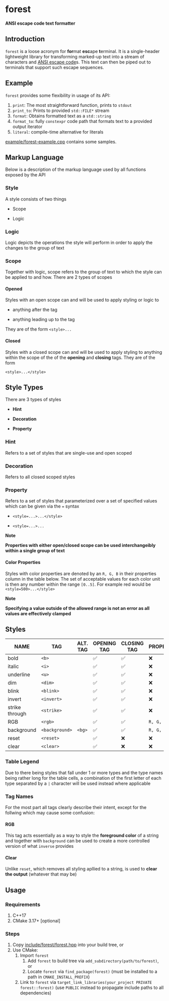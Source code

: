 # forest

**ANSI escape code text formatter**

## Introduction

`forest` is a loose acronym for **for**mat **esc**ape **t**erminal. It is a single-header lightweight library for transforming marked-up text into a stream of characters and [ANSI escape code](https://en.wikipedia.org/wiki/ANSI_escape_code)s. This text can then be piped out to terminals that support such escape sequences.

## Example

`forest` provides some flexibility in usage of its API:

1. `print`: The most straightforward function, prints to `stdout`
2. `print_to`: Prints to provided `std::FILE*` stream
3. `format`: Obtains formatted text as a `std::string`
4. `format_to`: fully `constexpr` code path that formats text to a provided output iterator
5. `literal`: compile-time alternative for literals

[example/forest-example.cpp](example/forest-example.cpp) contains some samples.

## Markup Language

Below is a description of the markup language used by all functions exposed by the API

### Style

A style consists of two things

- Scope

- Logic

### Logic

Logic depicts the operations the style will perform in order to apply the changes to the group of text

### Scope

Together with logic, scope refers to the group of text to which the style can be applied to and how. There are 2 types of scopes

#### Opened

Styles with an open scope can and will be used to apply styling or logic to

- anything after the tag

- anything leading up to the tag

They are of the form `<style>...`

#### Closed

Styles with a closed scope can and will be used to apply styling to anything within the scope of the of the **opening** and **closing** tags. They are of the form

`<style>...</style>`

## Style Types

There are 3 types of styles

- **Hint**

- **Decoration**

- **Property**

### Hint

Refers to a set of styles that are single-use and open scoped

### Decoration

Refers to all closed scoped styles

### Property

Refers to a set of styles that parameterized over a set of specified values which can be given via the `=` syntax

- `<style=...>...</style>`

- `<style=...>...`

**Note**

**Properties with either open/closed scope can be used interchangeibly within a single group of text**

#### Color Properties

Styles with color properties are denoted by an `R, G, B` in their properties column in the table below. The set of acceptable values for each color unit is then any number within the range `[0..5]`. For example red would be `<style=500>...</style>`

**Note**

**Specifying a value outside of the allowed range is not an error as all values are effectively clamped**

## Styles

| NAME           | TAG            | ALT. TAG | OPENING TAG        | CLOSING TAG        | PROPERTIES | TYPE   |
| -------------- | -------------- | -------- | ------------------ | ------------------ | ---------- | ------ |
| bold           | `<b>`          |          | :white_check_mark: | :white_check_mark: | :x:        | `D`    |
| italic         | `<i>`          |          | :white_check_mark: | :white_check_mark: | :x:        | `D`    |
| underline      | `<u>`          |          | :white_check_mark: | :white_check_mark: | :x:        | `D`    |
| dim            | `<dim>`        |          | :white_check_mark: | :white_check_mark: | :x:        | `D`    |
| blink          | `<blink>`      |          | :white_check_mark: | :white_check_mark: | :x:        | `D`    |
| invert         | `<invert>`     |          | :white_check_mark: | :white_check_mark: | :x:        | `D`    |
| strike through | `<strike>`     |          | :white_check_mark: | :white_check_mark: | :x:        | `D`    |
| RGB            | `<rgb>`        |          | :white_check_mark: | :white_check_mark: | `R, G, B`  | `D\|P` |
| background     | `<background>` | `<bg>`   | :white_check_mark: | :white_check_mark: | `R, G, B`  | `D\|P` |
| reset          | `<reset>`      |          | :white_check_mark: | :x:                | :x:        | `H`    |
| clear          | `<clear>`      |          | :white_check_mark: | :x:                | :x:        | `H`    |

### Table Legend

Due to there being styles that fall under 1 or more types and the type names being rather long for the table cells, a combination of the first letter of each type separated by a `|` character will be used instead where applicable

### Tag Names

For the most part all tags clearly describe their intent, except for the follwing which may cause some confusion:

#### RGB

This tag acts essentially as a way to style the **foreground color** of a string and together with `background` can be used to create a more controlled version of what `inverse` provides

#### Clear

Unlike `reset`, which removes all styling apllied to a string, is used to **clear the output** (whatever that may be)

## Usage

### Requirements

1. C++17
2. CMake 3.17+ [optional]

### Steps

1. Copy [include/forest/forest.hpp](include/forest/forest.hpp) into your build tree, or
2. Use CMake:
   1. Import `forest`
      1. Add `forest` to build tree via `add_subdirectory(path/to/forest)`, or
      2. Locate `forest` via `find_package(forest)` (must be installed to a path in `CMAKE_INSTALL_PREFIX`)
   2. Link to `forest` via `target_link_libraries(your_project PRIVATE forest::forest)` (use `PUBLIC` instead to propagate include paths to all dependencies)
